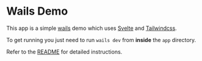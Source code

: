 # Wails Demo

This app is a simple [wails](https://wails.io) demo which uses [Svelte](svelte.dev) and 
[Tailwindcss](https://tailwindcss.com).

To get running you just need to run `wails dev` from **inside** the `app` directory.

Refer to the [README](app/README.md) for detailed instructions.

